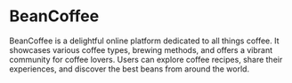 # BeanCoffee
BeanCoffee is a delightful online platform dedicated to all things coffee. It showcases various coffee types, brewing methods, and offers a vibrant community for coffee lovers. Users can explore coffee recipes, share their experiences, and discover the best beans from around the world.
